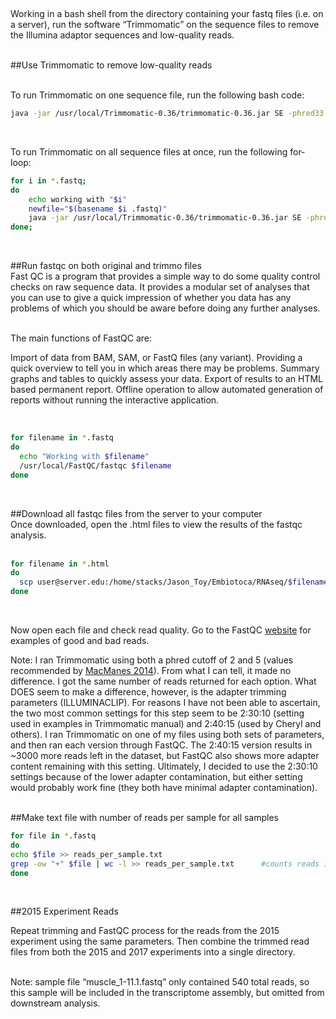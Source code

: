 

Working in a bash shell from the directory containing your fastq files
(i.e. on a server), run the software “Trimmomatic” on the sequence files
to remove the Illumina adaptor sequences and low-quality reads.  
 

\#\#Use Trimmomatic to remove low-quality reads  
 

To run Trimmomatic on one sequence file, run the following bash code:

``` bash
java -jar /usr/local/Trimmomatic-0.36/trimmomatic-0.36.jar SE -phred33 GBJT001A_S1_L005_R1_001.fastq GBJT001A_S1_L005_R1_001_trimmo.fastq ILLUMINACLIP:/usr/local/Trimmomatic-0.36/adapters/TruSeq3-SE.fa:2:30:10 LEADING:2 TRAILING:2 SLIDINGWINDOW:4:2 MINLEN:25
```

 

To run Trimmomatic on all sequence files at once, run the following
for-loop:

``` bash
for i in *.fastq;
do
    echo working with "$i"
    newfile="$(basename $i .fastq)"
    java -jar /usr/local/Trimmomatic-0.36/trimmomatic-0.36.jar SE -phred33 ${newfile}.fastq ${newfile}_trimmo.fastq ILLUMINACLIP:/usr/local/Trimmomatic-0.36/adapters/TruSeq3-SE.fa:2:30:10 LEADING:2 TRAILING:2 SLIDINGWINDOW:4:2 MINLEN:25
done;
```

 

\#\#Run fastqc on both original and trimmo files  
Fast QC is a program that provides a simple way to do some quality
control checks on raw sequence data. It provides a modular set of
analyses that you can use to give a quick impression of whether you data
has any problems of which you should be aware before doing any further
analyses.  
 

The main functions of FastQC are:

Import of data from BAM, SAM, or FastQ files (any variant). Providing a
quick overview to tell you in which areas there may be problems. Summary
graphs and tables to quickly assess your data. Export of results to an
HTML based permanent report. Offline operation to allow automated
generation of reports without running the interactive application.

   

``` bash
for filename in *.fastq
do
  echo "Working with $filename"
  /usr/local/FastQC/fastqc $filename
done
```

 

\#\#Download all fastqc files from the server to your computer  
Once downloaded, open the .html files to view the results of the fastqc
analysis.  
 

``` bash
for filename in *.html
do
  scp user@server.edu:/home/stacks/Jason_Toy/Embiotoca/RNAseq/$filename .
done
```

 

Now open each file and check read quality. Go to the FastQC
[website](https://www.bioinformatics.babraham.ac.uk/projects/fastqc/)
for examples of good and bad reads.

Note: I ran Trimmomatic using both a phred cutoff of 2 and 5 (values
recommended by [MacManes
2014](https://www.frontiersin.org/articles/10.3389/fgene.2014.00013/full)).
From what I can tell, it made no difference. I got the same number of
reads returned for each option. What DOES seem to make a difference,
however, is the adapter trimming parameters (ILLUMINACLIP). For reasons
I have not been able to ascertain, the two most common settings for this
step seem to be 2:30:10 (setting used in examples in Trimmomatic manual)
and 2:40:15 (used by Cheryl and others). I ran Trimmomatic on one of my
files using both sets of parameters, and then ran each version through
FastQC. The 2:40:15 version results in \~3000 more reads left in the
dataset, but FastQC also shows more adapter content remaining with this
setting. Ultimately, I decided to use the 2:30:10 settings because of
the lower adapter contamination, but either setting would probably work
fine (they both have minimal adapter contamination).  
 

\#\#Make text file with number of reads per sample for all samples

``` bash
for file in *.fastq
do
echo $file >> reads_per_sample.txt
grep -ow "+" $file | wc -l >> reads_per_sample.txt      #counts reads in each file
done
```

 

\#\#2015 Experiment Reads

Repeat trimming and FastQC process for the reads from the 2015
experiment using the same parameters. Then combine the trimmed read
files from both the 2015 and 2017 experiments into a single directory.  
 

Note: sample file “muscle_1-11.1.fastq” only contained 540 total reads,
so this sample will be included in the transcriptome assembly, but
omitted from downstream analysis.
